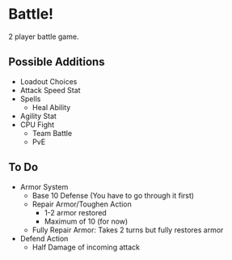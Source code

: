 # Battle!
2 player battle game.

## Possible Additions
- Loadout Choices
- Attack Speed Stat
- Spells
    - Heal Ability
- Agility Stat
- CPU Fight
    - Team Battle
    - PvE

## To Do 
- Armor System
    - Base 10 Defense (You have to go through it first)
    - Repair Armor/Toughen Action
        - 1-2 armor restored
        - Maximum of 10 (for now)  
    - Fully Repair Armor: Takes 2 turns but fully restores armor
- Defend Action
    - Half Damage of incoming attack
